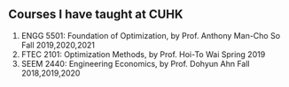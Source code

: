 ## Courses I have taught at CUHK  
1. ENGG 5501: Foundation of Optimization, by Prof. Anthony Man-Cho So  Fall 2019,2020,2021
2. FTEC 2101: Optimization Methods, by Prof. Hoi-To Wai  Spring 2019 
3. SEEM 2440: Engineering Economics, by Prof. Dohyun Ahn  Fall 2018,2019,2020
